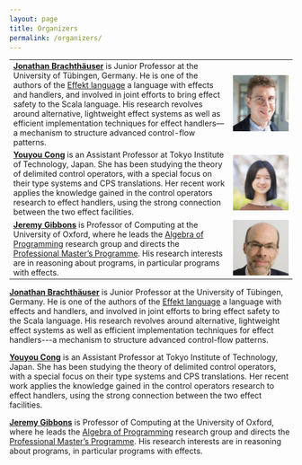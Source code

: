 ```yaml
---
layout: page
title: Organizers
permalink: /organizers/
---
```


<table style="border:none;">
<tr style="border:none;">
<td style="border:none;">
<a href="https://se.informatik.uni-tuebingen.de/team/brachthaeuser/"><strong>Jonathan Brachthäuser</strong></a> is Junior Professor at the University of Tübingen, Germany. 
He is one of the authors of the <a href="https://effekt-lang.org">Effekt language</a> a language with effects and handlers, and involved in joint efforts to bring effect safety to the Scala language.
His research revolves around alternative, lightweight effect systems as well as efficient implementation techniques for effect handlers—a mechanism to structure advanced control-flow patterns.
</td>
<td style="border:none;"><img src="/jb.jpg" alt="Photo of Jonathan" width="1000"></td>
</tr>


<tr style="border:none;">
<td style="border:none;">
<a href="https://prg.is.titech.ac.jp/people/cong/"><strong>Youyou Cong</strong></a> is an Assistant Professor at Tokyo Institute of Technology, Japan.  She has been studying the theory of delimited control operators, with a special focus on their type systems and CPS translations.  Her recent work applies the knowledge gained in the control operators research to effect handlers, using the strong connection between the two effect facilities.
</td>
<td style="border:none;"><img src="/yc.jpg" alt="Photo of Youyou" width="1000"></td>
</tr>


<tr style="border:none;">
<td style="border:none;">
<a href="https://www.cs.ox.ac.uk/jeremy.gibbons/"><strong>Jeremy Gibbons</strong></a> is Professor of Computing at the University of Oxford, where he leads the <a href="https://www.cs.ox.ac.uk/activities/algprog/">Algebra of Programming</a> research group and directs the <a href="https://www.cs.ox.ac.uk/softeng/">Professional Master’s Programme</a>. His research interests are in reasoning about programs, in particular programs with effects.
</td>
<td style="border:none;"><img src="/jg.jpg" alt="Photo of Jeremy" width="1000"></td>
</tr>
</table>

[**Jonathan Brachthäuser**](https://se.informatik.uni-tuebingen.de/team/brachthaeuser/) is Junior Professor at the University of Tübingen, Germany. 
He is one of the authors of the [Effekt language](https://effekt-lang.org) a language with effects and handlers, and involved in joint efforts to bring effect safety to the Scala language.
His research revolves around alternative, lightweight effect systems as well as efficient implementation techniques for effect handlers---a mechanism to structure advanced control-flow patterns.

[**Youyou Cong**](https://prg.is.titech.ac.jp/people/cong/) is an Assistant Professor at Tokyo Institute of Technology, Japan.  She has been studying the theory of delimited control operators, with a special focus on their type systems and CPS translations.  Her recent work applies the knowledge gained in the control operators research to effect handlers, using the strong connection between the two effect facilities.

[**Jeremy Gibbons**](https://www.cs.ox.ac.uk/jeremy.gibbons/) is Professor of Computing at the University of Oxford, where he leads the [Algebra of Programming](https://www.cs.ox.ac.uk/activities/algprog/) research group and directs the [Professional Master’s Programme](https://www.cs.ox.ac.uk/softeng/). His research interests are in reasoning about programs, in particular programs with effects.

